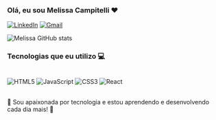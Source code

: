 ### Olá, eu sou Melissa Campitelli ❤️
[![LinkedIn](https://img.shields.io/badge/LinkedIn-0077B5?style=for-the-badge&logo=linkedin&logoColor=white)](https://www.linkedin.com/in/melissacampitelli/)
[![Gmail](https://img.shields.io/badge/Gmail-D14836?style=for-the-badge&logo=gmail&logoColor=white)](mailto:melhtms@gmail.com)


![Melissa GitHub stats](https://github-readme-stats.vercel.app/api?username=melissacampitelli&show_icons=true&theme=tokyonight)

### Tecnologias que eu utilizo 💻
<div style = "display: inline_block"><br/> 
  <img align= "center"alt="HTML5" src="https://img.shields.io/badge/HTML5-E34F26?style=for-the-badge&logo=html5&logoColor=white"/>
   <img align= "center"alt="JavaScript" src="https://img.shields.io/badge/JavaScript-F7DF1E?style=for-the-badge&logo=javascript&logoColor=black"/>
   <img align= "center"alt="CSS3" src="https://img.shields.io/badge/CSS3-1572B6?style=for-the-badge&logo=css3&logoColor=white"/>
   <img align= "center"alt="React" src="https://img.shields.io/badge/React-20232A?style=for-the-badge&logo=react&logoColor=61DAFB"/>
  </div><br/>
  
 💙 Sou apaixonada por tecnologia e estou aprendendo e desenvolvendo cada dia mais! 💙



